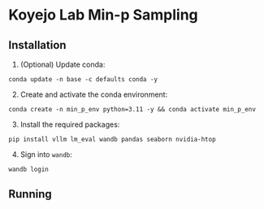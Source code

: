 # Koyejo Lab Min-p Sampling

## Installation

1. (Optional) Update conda:

`conda update -n base -c defaults conda -y`

2. Create and activate the conda environment:

`conda create -n min_p_env python=3.11 -y && conda activate min_p_env`

3. Install the required packages:

`pip install vllm lm_eval wandb pandas seaborn nvidia-htop`

4. Sign into `wandb`: 

`wandb login`

## Running

